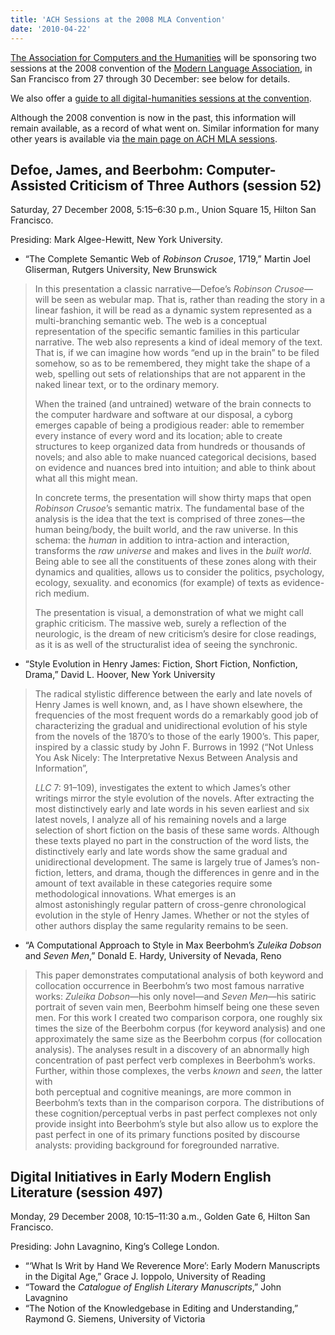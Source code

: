 ```yaml
---
title: 'ACH Sessions at the 2008 MLA Convention'
date: '2010-04-22'
---
```

[The Association for Computers and the Humanities](http://ach.org) will be sponsoring two sessions at the 2008 convention of the [Modern Language Association](http://www.mla.org/), in San Francisco from 27 through 30 December: see below for details.

We also offer a [guide to all digital-humanities sessions at the convention](?q=node/65).

Although the 2008 convention is now in the past, this information will remain available, as a record of what went on. Similar information for many other years is available via [the main page on ACH MLA sessions](?q=node/25).

Defoe, James, and Beerbohm: Computer-Assisted Criticism of Three Authors (session 52)
-------------------------------------------------------------------------------------

Saturday, 27 December 2008, 5:15–6:30 p.m., Union Square 15, Hilton San Francisco.

Presiding: Mark Algee-Hewitt, New York University.

- “The Complete Semantic Web of <cite>Robinson Crusoe</cite>, 1719,” Martin Joel Gliserman, Rutgers University, New Brunswick  
> In this presentation a classic narrative—Defoe’s <cite>Robinson Crusoe</cite>—will be seen as webular map. That is, rather than reading the story in a linear fashion, it will be read as a dynamic system represented as a multi-branching semantic web. The web is a conceptual representation of the specific semantic families in this particular narrative. The web also represents a kind of ideal memory of the text. That is, if we can imagine how words “end up in the brain” to be filed somehow, so as to be remembered, they might take the shape of a web, spelling out sets of relationships that are not apparent in the naked linear text, or to the ordinary memory.
> 
> When the trained (and untrained) wetware of the brain connects to the computer hardware and software at our disposal, a cyborg emerges capable of being a prodigious reader: able to remember every instance of every word and its location; able to create structures to keep organized data from hundreds or thousands of novels; and also able to make nuanced categorical decisions, based on evidence and nuances bred into intuition; and able to think about what all this might mean.
> 
> In concrete terms, the presentation will show thirty maps that open <cite>Robinson Crusoe</cite>’s semantic matrix. The fundamental base of the analysis is the idea that the text is comprised of three zones—the human being/body, the built world, and the raw universe. In this schema: the *human* in addition to intra-action and interaction, transforms the *raw universe* and makes and lives in the *built world*. Being able to see all the constituents of these zones along with their dynamics and qualities, allows us to consider the politics, psychology, ecology, sexuality. and economics (for example) of texts as evidence-rich medium.
> 
> The presentation is visual, a demonstration of what we might call graphic criticism. The massive web, surely a reflection of the neurologic, is the dream of new criticism’s desire for close readings, as it is as well of the structuralist idea of seeing the synchronic.
- “Style Evolution in Henry James: Fiction, Short Fiction, Nonfiction, Drama,” David L. Hoover, New York University  
> The radical stylistic difference between the early and late novels of Henry James is well known, and, as I have shown elsewhere, the frequencies of the most frequent words do a remarkably good job of characterizing the gradual and unidirectional evolution of his style from the novels of the 1870’s to those of the early 1900’s. This paper, inspired by a classic study by John F. Burrows in 1992 (“Not Unless You Ask Nicely: The Interpretative Nexus Between Analysis and Information”,
> 
> <cite>LLC</cite> 7: 91–109), investigates the extent to which James’s other writings mirror the style evolution of the novels. After extracting the most distinctively early and late words in his seven earliest and six latest novels, I analyze all of his remaining novels and a large selection of short fiction on the basis of these same words. Although these texts played no part in the construction of the word lists, the distinctively early and late words show the same gradual and unidirectional development. The same is largely true of James’s non-fiction, letters, and drama, though the differences in genre and in the amount of text available in these categories require some methodological innovations. What emerges is an  
> almost astonishingly regular pattern of cross-genre chronological evolution in the style of Henry James. Whether or not the styles of other authors display the same regularity remains to be seen.
- “A Computational Approach to Style in Max Beerbohm’s <cite>Zuleika Dobson</cite> and <cite>Seven Men</cite>,” Donald E. Hardy, University of Nevada, Reno  
> This paper demonstrates computational analysis of both keyword and collocation occurrence in Beerbohm’s two most famous narrative works: <cite>Zuleika Dobson</cite>—his only novel—and <cite>Seven Men</cite>—his satiric portrait of seven vain men, Beerbohm himself being one these seven men. For this work I created two comparison corpora, one roughly six times the size of the Beerbohm corpus (for keyword analysis) and one approximately the same size as the Beerbohm corpus (for collocation analysis). The analyses result in a discovery of an abnormally high concentration of past perfect verb complexes in Beerbohm’s works. Further, within those complexes, the verbs *known* and *seen*, the latter with  
> both perceptual and cognitive meanings, are more common in Beerbohm’s texts than in the comparison corpora. The distributions of these cognition/perceptual verbs in past perfect complexes not only provide insight into Beerbohm’s style but also allow us to explore the past perfect in one of its primary functions posited by discourse analysts: providing background for foregrounded narrative.

Digital Initiatives in Early Modern English Literature (session 497)
--------------------------------------------------------------------

Monday, 29 December 2008, 10:15–11:30 a.m., Golden Gate 6, Hilton San Francisco.

Presiding: John Lavagnino, King’s College London.

- “‘What Is Writ by Hand We Reverence More’: Early Modern Manuscripts in the Digital Age,” Grace J. Ioppolo, University of Reading
- “Toward the <cite>Catalogue of English Literary Manuscripts</cite>,” John Lavagnino
- “The Notion of the Knowledgebase in Editing and Understanding,” Raymond G. Siemens, University of Victoria